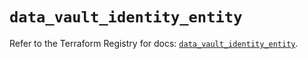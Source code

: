 # `data_vault_identity_entity`

Refer to the Terraform Registry for docs: [`data_vault_identity_entity`](https://registry.terraform.io/providers/hashicorp/vault/5.3.0/docs/data-sources/identity_entity).
